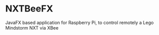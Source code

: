 NXTBeeFX
========

JavaFX based application for Raspberry Pi, to control remotely a Lego Mindstorm NXT via XBee